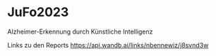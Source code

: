 # JuFo2023
Alzheimer-Erkennung durch Künstliche Intelligenz

Links zu den Reports
https://api.wandb.ai/links/nbennewiz/j8svnd3w
